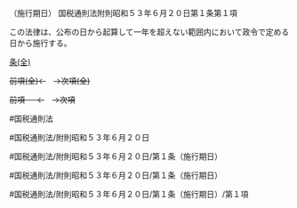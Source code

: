 （施行期日）
国税通則法附則昭和５３年６月２０日第１条第１項

この法律は、公布の日から起算して一年を超えない範囲内において政令で定める日から施行する。

[条(全)](国税通則法＿＿＿＿附則昭和５３年６月２０日第１条_.md)

~~前項(全)←~~　~~→次項(全)~~

~~前項 　 ←~~　~~→次項~~



#国税通則法

#国税通則法/附則昭和５３年６月２０日

#国税通則法/附則昭和５３年６月２０日/第１条（施行期日）

#国税通則法/附則昭和５３年６月２０日/第１条（施行期日）

#国税通則法/附則昭和５３年６月２０日/第１条（施行期日）/第１項

